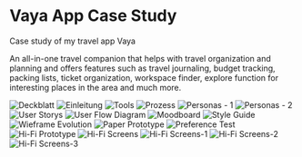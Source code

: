 # Vaya App Case Study
Case study of my travel app Vaya 

An all-in-one travel companion that helps with travel organization and planning and offers features such as travel journaling, budget tracking, packing lists, ticket organization, workspace finder, explore function for interesting places in the area and much more.

![Deckblatt](https://github.com/user-attachments/assets/b4d48b60-a9a1-4977-9e8a-787f624a937a)
![Einleitung](https://github.com/user-attachments/assets/06b92627-b9e4-42c3-b7bb-8c1e950db2d0)
![Tools](https://github.com/user-attachments/assets/1b012c26-91f0-4762-b14c-27756b472453)
![Prozess](https://github.com/user-attachments/assets/fe164f80-41fa-4df8-b287-348eb79f6ae5)
![Personas - 1](https://github.com/user-attachments/assets/b4a22102-aae7-4d67-9f39-d822432ffca3)
![Personas - 2](https://github.com/user-attachments/assets/fdd2da8e-e457-44c3-997a-d52d7030731e)
![User Storys](https://github.com/user-attachments/assets/4568a794-3838-41e1-8646-92e44527b22f)
![User Flow Diagram](https://github.com/user-attachments/assets/3eaefa43-f5a1-42fa-8a1c-5ee0d2633e0b)
![Moodboard](https://github.com/user-attachments/assets/c7c0ed11-94c3-4b23-b06b-155cbf34cc0b)
![Style Guide](https://github.com/user-attachments/assets/1a4415f3-26e3-47e1-af68-76a6d2199464)
![Wieframe Evolution](https://github.com/user-attachments/assets/674258d7-1349-4f90-8ff4-719bfd05966b)
![Paper Prototype](https://github.com/user-attachments/assets/be937e60-ec3c-4ff9-8934-7853af9c999e)
![Preference Test](https://github.com/user-attachments/assets/3bf5202b-26dc-45da-a826-d94496ee43f9)
![Hi-Fi Prototype](https://github.com/user-attachments/assets/e1b85225-3ffe-49b2-a82b-5f4b6d165f15)
![Hi-Fi Screens](https://github.com/user-attachments/assets/cb749b27-64e5-4f41-8ee5-4f01e0a61936)
![Hi-Fi Screens-1](https://github.com/user-attachments/assets/a033cf61-78d9-4e26-aa73-38f3f6befebd)
![Hi-Fi Screens-2](https://github.com/user-attachments/assets/92cd5adc-1d93-4c1c-860a-f38e77ac482f)
![Hi-Fi Screens-3](https://github.com/user-attachments/assets/2ce2eebb-d4d8-42de-9a79-267f718c410c)


